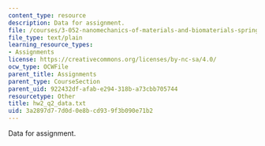 ```yaml
---
content_type: resource
description: Data for assignment.
file: /courses/3-052-nanomechanics-of-materials-and-biomaterials-spring-2007/3a2897d77d0d0e8bcd939f3b090e71b2_hw2_q2_data.txt
file_type: text/plain
learning_resource_types:
- Assignments
license: https://creativecommons.org/licenses/by-nc-sa/4.0/
ocw_type: OCWFile
parent_title: Assignments
parent_type: CourseSection
parent_uid: 922432df-afab-e294-318b-a73cbb705744
resourcetype: Other
title: hw2_q2_data.txt
uid: 3a2897d7-7d0d-0e8b-cd93-9f3b090e71b2
---
```

Data for assignment.